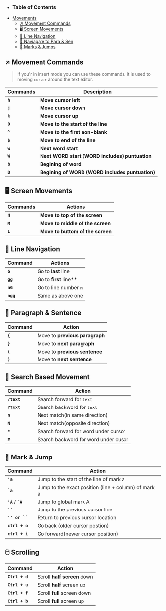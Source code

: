 

- ### Table of Contents
- [Movements](#️-movement-commands)
    - [↗️ Movement Commands](#↗️-movement-commands)
    - [🖥️ Screen Movements](#️🖥️-screen-movements)
    - [🧭 Line Navigation](#🧭-line-navigation)
    - [🧾 Naviagate to Para & Sen](#🧾-paragraph--sentence)
    - [🔖 Marks & Jumps ](#🔖-mark--jump)


## ↗️ Movement Commands
> If you'r in insert mode you can use these commands. It is used to moving `cursor` around the text editor.

| Commands   | Description                                           |
|------------|-------------------------------------------------------|
| **`h`**        | **Move cursor left**                                      |
| **`j`**        | **Move cursor down**                                      |
| **`k`**        | **Move cursor up**                                        |
| **`0`** | **Move to the start of the line** |
| **`^`** | **Move to the first non-blank** |
| **`$`** | **Move to end of the line** |
| **`w`** | **Next word start** |
| **`W`** | **Next WORD start (WORD includes) puntuation** |
| **`b`** | **Begining of word** |
| **`B`** | **Begining of WORD (WORD includes puntuation)** |

## 🖥️ Screen Movements
| Commands | Actions |
|----------|---------|
| **`H`** | **Move to top of the screen** |
| **`M`** | **Move to middle of the screen** |
| **`L`** | **Move to buttom of the screen** |

## 🧭 Line Navigation
| Command | Actions |
|---------|---------|
| **`G`** | Go to **last** line |
| **`gg`**| Go to **first** line**|
| **`nG`**| Go to line number **`n`** |
| **`ngg`** | Same as above one |

## 🧾 Paragraph & Sentence
| Command | Action |
|---------|--------|
| **`{`** | Move to **previous paragraph** |
| **`}`** | Move to **next paragraph** |
| **`(`** | Move to **previous sentence** |
| **`)`** | Move to **next sentence** |

## 🔎 Search Based Movement
| Command | Action |
|---------|--------|
| **`/text`** | Search forward for `text` |
| **`?text`** | Search backword for `text` |
| **`n`** | Next match(in same direction)|
| **`N`** | Next match(opposite direction) |
| **`*`** | Search forward for word under cursor |
| **`#`** | Search backword for word under cusor |

## 🔖 Mark & Jump
| Command | Action |
|---------|--------|
| **`'a`** | Jump to the start of the line of mark a |
| **`` `a ``** | Jump to the exact position (line + column) of mark a |
| **`'A`** / **`` `A ``** | Jump to global mark A |
| **`''`** | Jump to the previous cursor line |
| **`'' or `` `** | Return to previous cursor location |
| **`ctrl + o`** | Go back (older cursor postion) |
| **`ctrl + i`** | Go forward(newer cursor position) |


## 🖱️ Scrolling
| Command | Action |
|---------|--------|
| **`Ctrl + d`** | Scroll **half screen** down |
| **`Ctrl + u`** | Scroll **half** screen up |
| **`Ctrl + f`** | Scroll **full** screen down |
| **`Ctrl + b`** | Scroll **full** screen up |